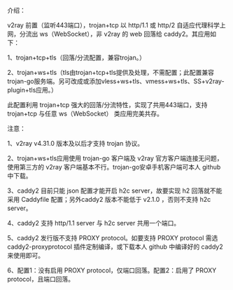 介绍：

v2ray 前置（监听443端口），trojan+tcp 以 http/1.1 或 http/2 自适应代理科学上网，分流出 ws（WebSocket），非 v2ray 的 web 回落给 caddy2。其应用如下：

1、trojan+tcp+tls（回落/分流配置，兼容trojan。）

2、trojan+ws+tls（tls由trojan+tcp+tls提供及处理，不需配置；此配置兼容trojan-go服务端。另可改成或添加vless+ws+tls、vmess+ws+tls、SS+v2ray-plugin+tls应用。）

此配置利用 trojan+tcp 强大的回落/分流特性，实现了共用443端口，支持 trojan+tcp 与任意 ws（WebSocket） 类应用完美共存。

注意：

1、v2ray v4.31.0 版本及以后才支持 trojan 协议。

2、trojan+ws+tls应用使用 trojan-go 客户端及 v2ray 官方客户端连接无问题，使用第三方的 v2ray 客户端基本不行。trojan-go安卓手机客户端可本人 github 中下载。

3、caddy2 目前只能 json 配置才能开启 h2c server，故要实现 h2 回落就不能采用 Caddyfile 配置；另外caddy2 版本不能低于 v2.1.0 ，否则不支持 h2c server。

4、caddy2 支持 http/1.1 server 与 h2c server 共用一个端口。

5、caddy2 发行版不支持 PROXY protocol。如要支持 PROXY protocol 需选 caddy2-proxyprotocol 插件定制编译，或下载本人 github 中编译好的 caddy2 来使用即可。

6、配置1：没有启用 PROXY protocol，仅端口回落。配置2：启用了 PROXY protocol，且端口回落。
